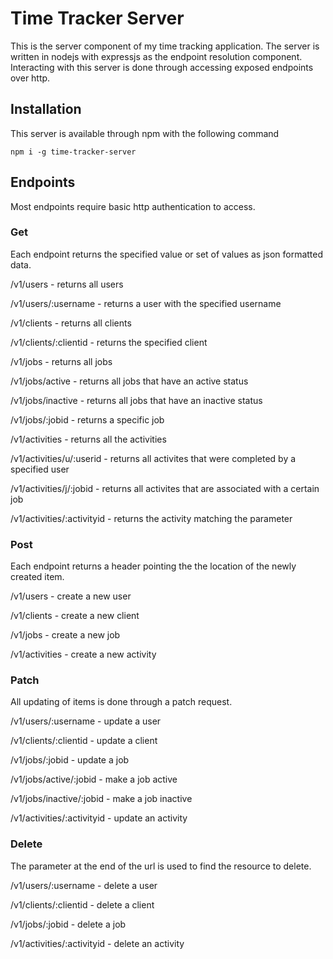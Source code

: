 # Time Tracker Server
This is the server component of my time tracking application. The server is written in nodejs with expressjs as the endpoint resolution component.
Interacting with this server is done through accessing exposed endpoints over http.

## Installation
This server is available through npm with the following command 

`npm i -g time-tracker-server`

## Endpoints
Most endpoints require basic http authentication to access.

### Get
Each endpoint returns the specified value or set of values as json formatted data.

/v1/users - returns all users

/v1/users/:username - returns a user with the specified username

/v1/clients - returns all clients

/v1/clients/:clientid - returns the specified client

/v1/jobs - returns all jobs
 
/v1/jobs/active - returns all jobs that have an active status

/v1/jobs/inactive - returns all jobs that have an inactive status

/v1/jobs/:jobid - returns a specific job

/v1/activities - returns all the activities

/v1/activities/u/:userid - returns all activites that were completed by a specified user

/v1/activities/j/:jobid - returns all activites that are associated with a certain job

/v1/activities/:activityid - returns the activity matching the parameter

### Post
Each endpoint returns a header pointing the the location of the newly created item.

/v1/users - create a new user

/v1/clients - create a new client

/v1/jobs - create a new job

/v1/activities - create a new activity

### Patch
All updating of items is done through a patch request.

/v1/users/:username - update a user

/v1/clients/:clientid - update a client

/v1/jobs/:jobid - update a job

/v1/jobs/active/:jobid - make a job active

/v1/jobs/inactive/:jobid - make a job inactive

/v1/activities/:activityid - update an activity

### Delete
The parameter at the end of the url is used to find the resource to delete.

/v1/users/:username - delete a user

/v1/clients/:clientid - delete a client

/v1/jobs/:jobid - delete a job

/v1/activities/:activityid - delete an activity

